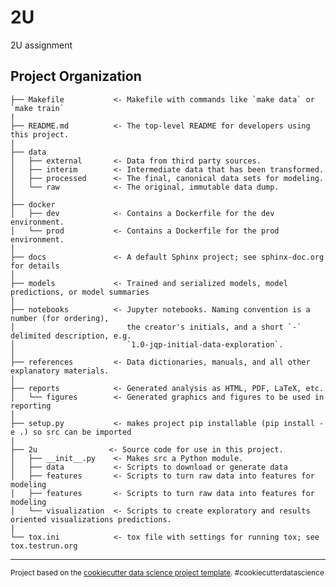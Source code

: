 2U
==============================

2U assignment

Project Organization
------------

    ├── Makefile           <- Makefile with commands like `make data` or `make train`
    |
    ├── README.md          <- The top-level README for developers using this project.
    |
    ├── data
    │   ├── external       <- Data from third party sources.
    │   ├── interim        <- Intermediate data that has been transformed.
    │   ├── processed      <- The final, canonical data sets for modeling.
    │   └── raw            <- The original, immutable data dump.
    │
    ├── docker
    │   ├── dev            <- Contains a Dockerfile for the dev environment.
    │   └── prod           <- Contains a Dockerfile for the prod environment.
    │
    ├── docs               <- A default Sphinx project; see sphinx-doc.org for details
    │
    ├── models             <- Trained and serialized models, model predictions, or model summaries
    │
    ├── notebooks          <- Jupyter notebooks. Naming convention is a number (for ordering),
    │                         the creator's initials, and a short `-` delimited description, e.g.
    │                         `1.0-jqp-initial-data-exploration`.
    │
    ├── references         <- Data dictionaries, manuals, and all other explanatory materials.
    │
    ├── reports            <- Generated analysis as HTML, PDF, LaTeX, etc.
    │   └── figures        <- Generated graphics and figures to be used in reporting
    │
    ├── setup.py           <- makes project pip installable (pip install -e .) so src can be imported
    |
    ├── 2u                <- Source code for use in this project.
    │   ├── __init__.py    <- Makes src a Python module.
    │   ├── data           <- Scripts to download or generate data
    │   ├── features       <- Scripts to turn raw data into features for modeling
    │   ├── features       <- Scripts to turn raw data into features for modeling    
    │   └── visualization  <- Scripts to create exploratory and results oriented visualizations predictions.
    |
    └── tox.ini            <- tox file with settings for running tox; see tox.testrun.org


--------

<p><small>Project based on the <a target="_blank" href="https://drivendata.github.io/cookiecutter-data-science/">cookiecutter data science project template</a>. #cookiecutterdatascience</small></p>
